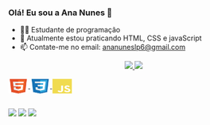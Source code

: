 ### Olá! Eu sou a Ana Nunes 👋


- 👩‍💻 Estudante de programação
- 🌱 Atualmente estou praticando HTML, CSS e javaScript
- 📫 Contate-me no email: ananuneslp6@gmail.com

<div align="center">
  <a href="https://github.com/Anaaplg">
  <img height="150em" src="https://github-readme-stats.vercel.app/api?username=Anaaplg&show_icons=true&theme=tokyonight&include_all_commits=true&count_private=true"/>
  <img height="150em" src="https://github-readme-stats.vercel.app/api/top-langs/?username=Anaaplg&layout=compact&langs_count=7&theme=tokyonight"/>
</div>
  <div style="display: inline_block"><br>
    <img align="center" alt="Ana-HTML" height="30" width="40" src="https://raw.githubusercontent.com/devicons/devicon/master/icons/html5/html5-original.svg">
    <img align="center" alt="Ana-CSS" height="30" width="40" src="https://raw.githubusercontent.com/devicons/devicon/master/icons/css3/css3-original.svg">
    <img align="center" alt="Ana-Js" height="30" width="40" src="https://raw.githubusercontent.com/devicons/devicon/master/icons/javascript/javascript-plain.svg">
  
</div>
  
 ##
  
  <div> 
  <a href="https://www.linkedin.com/in/ananuneslpg/" target="_blank"><img src="https://img.shields.io/badge/-LinkedIn-%230077B5?style=for-the-badge&logo=linkedin&logoColor=white" target="_blank"></a> 
  <a href="https://instagram.com/ana_nuunnes_" target="_blank"><img src="https://img.shields.io/badge/-Instagram-%23E4405F?style=for-the-badge&logo=instagram&logoColor=white" target="_blank"></a>
  <a href = "ananuneslp6@gmail.com"><img src="https://img.shields.io/badge/-Gmail-%23333?style=for-the-badge&logo=gmail&logoColor=white" target="_blank"></a>


    
</div>
